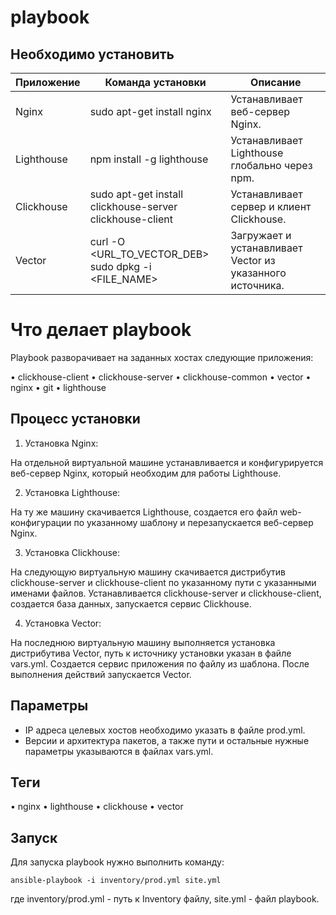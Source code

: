 # playbook

## Необходимо установить

| Приложение | Команда установки                                        | Описание                                                  |
| ---------- | -------------------------------------------------------- | --------------------------------------------------------- |
| Nginx      | sudo apt-get install nginx                               | Устанавливает веб-сервер Nginx.                           |
| Lighthouse | npm install -g lighthouse                                | Устанавливает Lighthouse глобально через npm.             |
| Clickhouse | sudo apt-get install clickhouse-server clickhouse-client | Устанавливает сервер и клиент Clickhouse.                 |
| Vector     | curl -O <URL_TO_VECTOR_DEB><br>sudo dpkg -i <FILE_NAME>  | Загружает и устанавливает Vector из указанного источника. |

# Что делает playbook

Playbook разворачивает на заданных хостах следующие приложения:

• clickhouse-client
• clickhouse-server
• clickhouse-common
• vector
• nginx
• git
• lighthouse

## Процесс установки

1. Установка Nginx:

На отдельной виртуальной машине устанавливается и конфигурируется веб-сервер Nginx, который необходим для работы Lighthouse.

2. Установка Lighthouse:

На ту же машину скачивается Lighthouse, создается его файл web-конфигурации по указанному шаблону и перезапускается веб-сервер Nginx.

3. Установка Clickhouse:

На следующую виртуальную машину скачивается дистрибутив clickhouse-server и clickhouse-client по указанному пути с указанными именами файлов. Устанавливается clickhouse-server и clickhouse-client, создается база данных, запускается сервис Clickhouse.

4. Установка Vector:

На последнюю виртуальную машину выполняется установка дистрибутива Vector, путь к источнику установки указан в файле vars.yml. Создается сервис приложения по файлу из шаблона. После выполнения действий запускается Vector.

## Параметры

- IP адреса целевых хостов необходимо указать в файле prod.yml.
- Версии и архитектура пакетов, а также пути и остальные нужные параметры указываются в файлах vars.yml.

## Теги

• nginx
• lighthouse
• clickhouse
• vector

## Запуск

Для запуска playbook нужно выполнить команду:

```
ansible-playbook -i inventory/prod.yml site.yml
```

где inventory/prod.yml - путь к Inventory файлу, site.yml - файл playbook.
